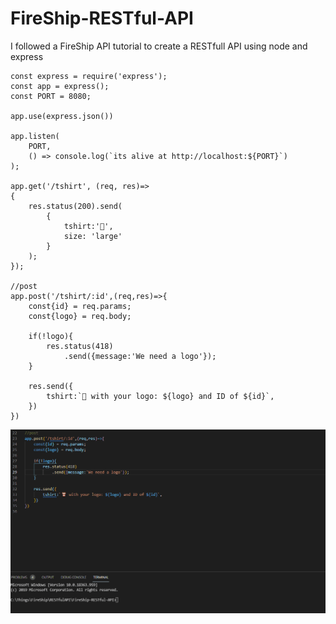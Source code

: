 # FireShip-RESTful-API
 I followed a FireShip API tutorial to create a RESTfull API using node and express 

```
const express = require('express');
const app = express();
const PORT = 8080;

app.use(express.json())

app.listen(
    PORT,
    () => console.log(`its alive at http://localhost:${PORT}`)
);

app.get('/tshirt', (req, res)=>
{
    res.status(200).send(
        {
            tshirt:'👕',
            size: 'large'
        }
    );
});

//post
app.post('/tshirt/:id',(req,res)=>{
    const{id} = req.params;
    const{logo} = req.body;

    if(!logo){
        res.status(418)
            .send({message:'We need a logo'});
    }

    res.send({
        tshirt:`👕 with your logo: ${logo} and ID of ${id}`,
    })
})
```

![APIGif](https://github.com/vandor5676/FireShip-RESTful-API/blob/main/readmeMedia/RESTfullAPI1.gif)
